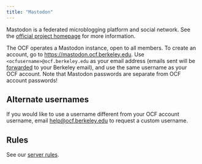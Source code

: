 ```yaml
---
title: "Mastodon"
---
```


Mastodon is a federated microblogging platform and social network. See the
[official project homepage](https://joinmastodon.org/) for more information.

The OCF operates a Mastodon instance, open to all members. To create an account,
go to https://mastodon.ocf.berkeley.edu. Use `<ocfusername>@ocf.berkeley.edu` as
your email address (emails sent will be [forwarded](/docs/services/mail) to your
Berkeley email), and use the same username as your OCF account. Note that
Mastodon passwords are separate from OCF account passwords!

## Alternate usernames

If you would like to use a username different from your OCF account username,
email [help@ocf.berkeley.edu](mailto:help@ocf.berkeley.edu) to request a custom
username.

## Rules

See our [server rules](https://mastodon.ocf.berkeley.edu/about/more).
